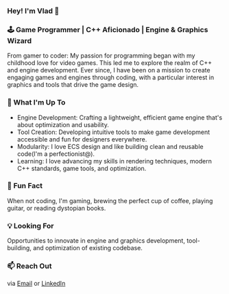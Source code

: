 ### Hey! I'm Vlad 👋


### 🕹️ Game Programmer | C++ Aficionado | Engine & Graphics Wizard

From gamer to coder: My passion for programming began with my childhood love for video games. This led me to explore the realm of C++ and engine development. Ever since, I have been on a mission to create engaging games and engines through coding, with a particular interest in graphics and tools that drive the game design.

### 🚀 What I'm Up To

* Engine Development: Crafting a lightweight, efficient game engine that's about optimization and usability.
* Tool Creation: Developing intuitive tools to make game development accessible and fun for designers everywhere.
* Modularity: I love ECS design and like building clean and reusable code(I'm a perfectionist@).
* Learning: I love advancing my skills in rendering techniques, modern C++ standards, game tools, and optimization.

### 🎉 Fun Fact
When not coding, I'm gaming, brewing the perfect cup of coffee, playing guitar, or reading dystopian books.
  
### 💡 Looking For
Opportunities to innovate in engine and graphics development, tool-building, and optimization of existing codebase.


### 📫 Reach Out
via [Email](antoniuk0372@gmail.com) or [LinkedIn](https://www.linkedin.com/in/antoniukoff/)


